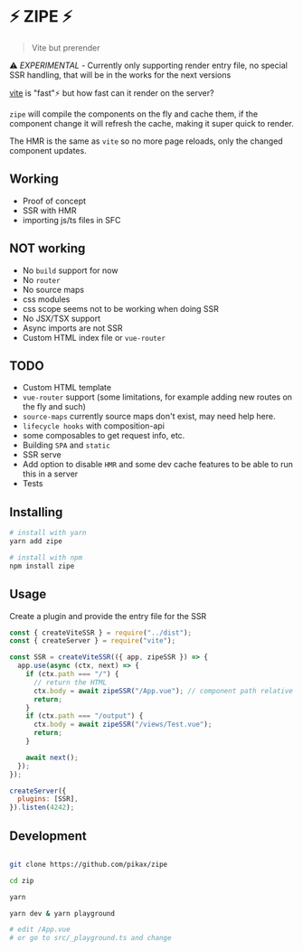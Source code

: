 # ⚡ ZIPE ⚡

> Vite but prerender

⚠️ _EXPERIMENTAL_ - Currently only supporting render entry file, no special SSR handling, that will be in the works for the next versions

[vite](https://github.com/vuejs/vite) is "fast"⚡ but how fast can it render on the server?

`zipe` will compile the components on the fly and cache them, if the component change it will refresh the cache, making it super quick to render.

The HMR is the same as `vite` so no more page reloads, only the changed component updates.

## Working

- Proof of concept
- SSR with HMR
- importing js/ts files in SFC

## NOT working

- No `build` support for now
- No `router`
- No source maps
- css modules
- css scope seems not to be working when doing SSR
- No JSX/TSX support
- Async imports are not SSR
- Custom HTML index file or `vue-router`

## TODO

- Custom HTML template
- `vue-router` support (some limitations, for example adding new routes on the fly and such)
- `source-maps` currently source maps don't exist, may need help here.
- `lifecycle hooks` with composition-api
- some composables to get request info, etc.
- Building `SPA` and `static`
- SSR serve
- Add option to disable `HMR` and some dev cache features to be able to run this in a server
- Tests

## Installing

```bash
# install with yarn
yarn add zipe

# install with npm
npm install zipe
```

## Usage

Create a plugin and provide the entry file for the SSR

```js
const { createViteSSR } = require("../dist");
const { createServer } = require("vite");

const SSR = createViteSSR(({ app, zipeSSR }) => {
  app.use(async (ctx, next) => {
    if (ctx.path === "/") {
      // return the HTML
      ctx.body = await zipeSSR("/App.vue"); // component path relative to root
      return;
    }
    if (ctx.path === "/output") {
      ctx.body = await zipeSSR("/views/Test.vue");
      return;
    }

    await next();
  });
});

createServer({
  plugins: [SSR],
}).listen(4242);
```

## Development

```bash

git clone https://github.com/pikax/zipe

cd zip

yarn

yarn dev & yarn playground

# edit /App.vue
# or go to src/_playground.ts and change

```
